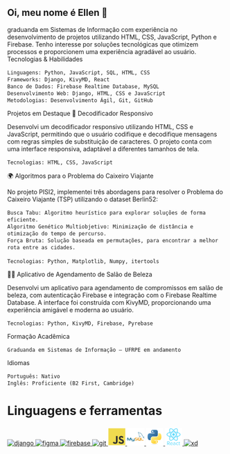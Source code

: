 ## Oi, meu nome é Ellen 👋
graduanda em Sistemas de Informação com experiência no desenvolvimento de projetos utilizando HTML, CSS, JavaScript, Python e Firebase. Tenho interesse por soluções tecnológicas que otimizem processos e proporcionem uma experiência agradável ao usuário.
Tecnologias & Habilidades

    Linguagens: Python, JavaScript, SQL, HTML, CSS
    Frameworks: Django, KivyMD, React 
    Banco de Dados: Firebase Realtime Database, MySQL
    Desenvolvimento Web: Django, HTML, CSS e JavaScript
    Metodologias: Desenvolvimento Ágil, Git, GitHub

Projetos em Destaque
🔐 Decodificador Responsivo

Desenvolvi um decodificador responsivo utilizando HTML, CSS e JavaScript, permitindo que o usuário codifique e decodifique mensagens com regras simples de substituição de caracteres. O projeto conta com uma interface responsiva, adaptável a diferentes tamanhos de tela.

    Tecnologias: HTML, CSS, JavaScript

🌍 Algoritmos para o Problema do Caixeiro Viajante

No projeto PISI2, implementei três abordagens para resolver o Problema do Caixeiro Viajante (TSP) utilizando o dataset Berlin52:

    Busca Tabu: Algoritmo heurístico para explorar soluções de forma eficiente.
    Algoritmo Genético Multiobjetivo: Minimização de distância e otimização do tempo de percurso.
    Força Bruta: Solução baseada em permutações, para encontrar a melhor rota entre as cidades.

    Tecnologias: Python, Matplotlib, Numpy, itertools

💇‍♀️ Aplicativo de Agendamento de Salão de Beleza

Desenvolvi um aplicativo para agendamento de compromissos em salão de beleza, com autenticação Firebase e integração com o Firebase Realtime Database. A interface foi construída com KivyMD, proporcionando uma experiência amigável e moderna ao usuário.

    Tecnologias: Python, KivyMD, Firebase, Pyrebase

Formação Acadêmica

    Graduanda em Sistemas de Informação – UFRPE em andamento

Idiomas

    Português: Nativo
    Inglês: Proficiente (B2 First, Cambridge)

# Linguagens e ferramentas
<h3 align="left"></h3>
<p align="left"> <a href="https://www.djangoproject.com/" target="_blank" rel="noreferrer"> <img src="https://cdn.worldvectorlogo.com/logos/django.svg" alt="django" width="40" height="40"/> </a> <a href="https://www.figma.com/" target="_blank" rel="noreferrer"> <img src="https://www.vectorlogo.zone/logos/figma/figma-icon.svg" alt="figma" width="40" height="40"/> </a> <a href="https://firebase.google.com/" target="_blank" rel="noreferrer"> <img src="https://www.vectorlogo.zone/logos/firebase/firebase-icon.svg" alt="firebase" width="40" height="40"/> </a> <a href="https://git-scm.com/" target="_blank" rel="noreferrer"> <img src="https://www.vectorlogo.zone/logos/git-scm/git-scm-icon.svg" alt="git" width="40" height="40"/> </a> <a href="https://developer.mozilla.org/en-US/docs/Web/JavaScript" target="_blank" rel="noreferrer"> <img src="https://raw.githubusercontent.com/devicons/devicon/master/icons/javascript/javascript-original.svg" alt="javascript" width="40" height="40"/> </a> <a href="https://www.mysql.com/" target="_blank" rel="noreferrer"> <img src="https://raw.githubusercontent.com/devicons/devicon/master/icons/mysql/mysql-original-wordmark.svg" alt="mysql" width="40" height="40"/> </a> <a href="https://www.python.org" target="_blank" rel="noreferrer"> <img src="https://raw.githubusercontent.com/devicons/devicon/master/icons/python/python-original.svg" alt="python" width="40" height="40"/> </a> <a href="https://reactjs.org/" target="_blank" rel="noreferrer"> <img src="https://raw.githubusercontent.com/devicons/devicon/master/icons/react/react-original-wordmark.svg" alt="react" width="40" height="40"/> </a> <a href="https://www.adobe.com/products/xd.html" target="_blank" rel="noreferrer"> <img src="https://cdn.worldvectorlogo.com/logos/adobe-xd.svg" alt="xd" width="40" height="40"/> </a> </p>

<!--
**ellencaroliny/ellencaroliny** is a ✨ _special_ ✨ repository because its `README.md` (this file) appears on your GitHub profile.

Here are some ideas to get you started:

- 🔭 I’m currently working on ...
- 🌱 I’m currently learning ...
- 👯 I’m looking to collaborate on ...
- 🤔 I’m looking for help with ...
- 💬 Ask me about ...
- 📫 How to reach me: ...
- 😄 Pronouns: ...
- ⚡ Fun fact: ...
-->
